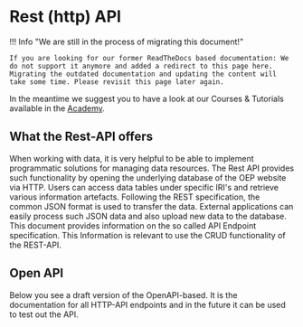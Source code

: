 <!--
SPDX-FileCopyrightText: 2025 Jonas Huber <https://github.com/jh-RLI> © Reiner Lemoine Institut

SPDX-License-Identifier: CC0-1.0
-->

# Rest (http) API

!!! Info "We are still in the process of migrating this document!"

    If you are looking for our former ReadTheDocs based documentation: We do not support it anymore and added a redirect to this page here.
    Migrating the outdated documentation and updating the content will take some time. Please revisit this page later again.

In the meantime we suggest you to have a look at our Courses & Tutorials available in the [Academy](https://openenergyplatform.github.io/academy/tutorials/).

## What the Rest-API offers

When working with data, it is very helpful to be able to implement programmatic solutions for managing data resources. The Rest API provides such functionality by opening the underlying database of the OEP website via HTTP. Users can access data tables under specific IRI's and retrieve various information artefacts. Following the REST specification, the common JSON format is used to transfer the data. External applications can easily process such JSON data and also upload new data to the database. This document provides information on the so called API Endpoint specification. This Information is relevant to use the CRUD functionality of the REST-API.

## Open API

Below you see a draft version of the OpenAPI-based. It is the documentation for all HTTP-API endpoints and in the future it can be used to test out the API.

<!DOCTYPE html>
<html lang="en">
<head>
    <meta charset="UTF-8">
    <title>API Documentation</title>
    <link rel="stylesheet" type="text/css" href="../dist/swagger-ui.css">
    <script src="../dist/swagger-ui-bundle.js"></script>
    <script src="../dist/swagger-ui-standalone-preset.js"></script>
</head>
<body>
<div id="swagger-ui"></div>
<script>
    window.onload = function() {
      // Initialize SwaggerUI
      const ui = SwaggerUIBundle({
        url: "./schema.json",
        dom_id: '#swagger-ui',
        deepLinking: true,
        presets: [
          SwaggerUIBundle.presets.apis,
          SwaggerUIStandalonePreset
        ],
        plugins: [
          SwaggerUIBundle.plugins.DownloadUrl
        ],
        layout: "StandaloneLayout"
      })
    }
</script>
</body>
</html>
